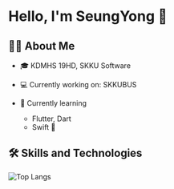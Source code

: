 # Hello, I'm SeungYong 👋

## 👨‍💻 About Me 
- 🎓 KDMHS 19HD, SKKU Software

- 💻 Currently working on: SKKUBUS


- 🌱 Currently learning
  - Flutter, Dart
  - Swift 




## 🛠️ Skills and Technologies 
![Top Langs](https://github-readme-stats.vercel.app/api/top-langs/?username=spencer0124&layout=compact)
